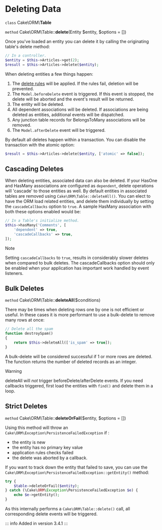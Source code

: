 # Deleting Data

`class` Cake\\ORM\\**Table**

`method` Cake\\ORM\\Table::**delete**(Entity $entity, $options = [])

Once you've loaded an entity you can delete it by calling the originating
table's delete method:

``` php
// In a controller.
$entity = $this->Articles->get(2);
$result = $this->Articles->delete($entity);
```

When deleting entities a few things happen:

1.  The [delete rules](../orm/validation#application-rules) will be applied. If the rules
    fail, deletion will be prevented.
2.  The `Model.beforeDelete` event is triggered. If this event is stopped, the
    delete will be aborted and the event's result will be returned.
3.  The entity will be deleted.
4.  All dependent associations will be deleted. If associations are being deleted
    as entities, additional events will be dispatched.
5.  Any junction table records for BelongsToMany associations will be removed.
6.  The `Model.afterDelete` event will be triggered.

By default all deletes happen within a transaction. You can disable the
transaction with the atomic option:

``` php
$result = $this->Articles->delete($entity, ['atomic' => false]);
```

## Cascading Deletes

When deleting entities, associated data can also be deleted. If your HasOne and
HasMany associations are configured as `dependent`, delete operations will
'cascade' to those entities as well. By default entities in associated tables
are removed using `Cake\ORM\Table::deleteAll()`. You can elect to
have the ORM load related entities, and delete them individually by setting the
`cascadeCallbacks` option to `true`. A sample HasMany association with both
these options enabled would be:

``` php
// In a Table's initialize method.
$this->hasMany('Comments', [
    'dependent' => true,
    'cascadeCallbacks' => true,
]);
```

> [!NOTE]
> Setting `cascadeCallbacks` to `true`, results in considerably slower deletes
> when compared to bulk deletes. The cascadeCallbacks option should only be
> enabled when your application has important work handled by event listeners.

## Bulk Deletes

`method` Cake\\ORM\\Table::**deleteAll**($conditions)

There may be times when deleting rows one by one is not efficient or useful.
In these cases it is more performant to use a bulk-delete to remove many rows at
once:

``` php
// Delete all the spam
function destroySpam()
{
    return $this->deleteAll(['is_spam' => true]);
}
```

A bulk-delete will be considered successful if 1 or more rows are deleted. The
function returns the number of deleted records as an integer.

> [!WARNING]
> deleteAll will *not* trigger beforeDelete/afterDelete events.
> If you need callbacks triggered, first load the entities with `find()`
> and delete them in a loop.

## Strict Deletes

`method` Cake\\ORM\\Table::**deleteOrFail**($entity, $options = [])

Using this method will throw an
`Cake\ORM\Exception\PersistenceFailedException` if :

- the entity is new
- the entity has no primary key value
- application rules checks failed
- the delete was aborted by a callback.

If you want to track down the entity that failed to save, you can use the
`Cake\ORM\Exception\PersistenceFailedException::getEntity()` method:

``` php
try {
    $table->deleteOrFail($entity);
} catch (\Cake\ORM\Exception\PersistenceFailedException $e) {
    echo $e->getEntity();
}
```

As this internally performs a `Cake\ORM\Table::delete()` call, all
corresponding delete events will be triggered.

::: info Added in version 3.4.1
:::
